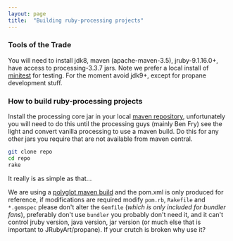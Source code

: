 ```yaml
---
layout: page
title:  "Building ruby-processing projects"
---
```

### Tools of the Trade ###

You will need to install jdk8, maven (apache-maven-3.5), jruby-9.1.16.0+, have access to processing-3.3.7 jars.  Note we prefer a local install of [minitest][minitest] for testing. For the moment avoid jdk9+, except for propane development stuff.

### How to build ruby-processing projects ###
Install the processing core jar in your local [maven repository][local], unfortunately you will need to do this until the processing guys (mainly Ben Fry) see the light and convert vanilla processing to use a maven build. Do this for any other jars you require that are not available from maven central.

```bash
git clone repo
cd repo
rake
```
It really is as simple as that...

We are using a [polyglot maven build][polyglot] and the pom.xml is only produced for reference, if modifications are required modify `pom.rb`, `Rakefile` and `*.gemspec` please don't alter the `Gemfile` (_which is only included for bundler fans_), preferably don't use `bundler` you probably don't need it, and it can't control jruby version, java version, jar version (or much else that is important to JRubyArt/propane). If your crutch is broken why use it?

[local]:https://maven.apache.org/guides/mini/guide-3rd-party-jars-local.html
[polyglot]:https://github.com/takari/polyglot-maven
[minitest]:https://github.com/seattlerb/minitest
